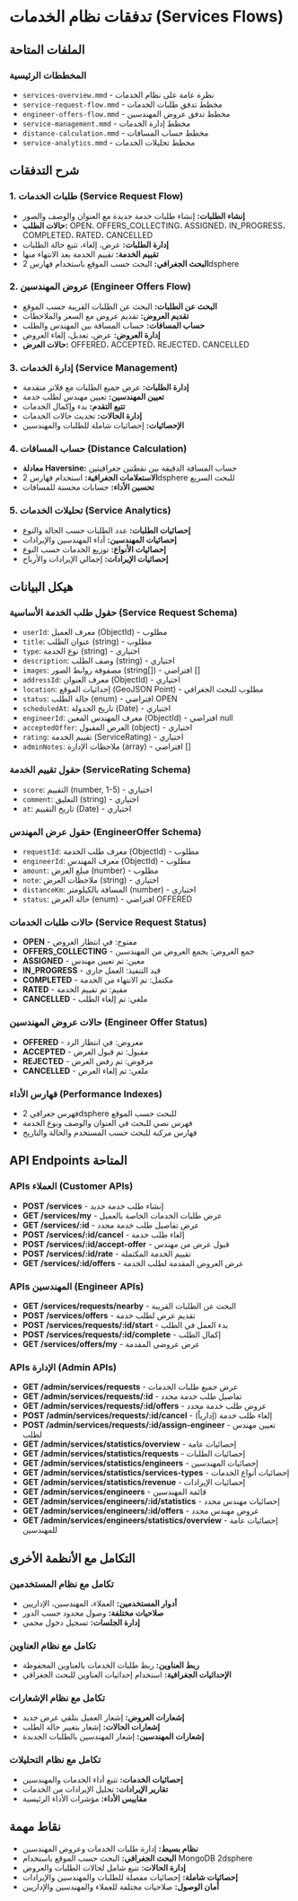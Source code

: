 # تدفقات نظام الخدمات (Services Flows)

## الملفات المتاحة

### المخططات الرئيسية
- `services-overview.mmd` - نظرة عامة على نظام الخدمات
- `service-request-flow.mmd` - مخطط تدفق طلبات الخدمات
- `engineer-offers-flow.mmd` - مخطط تدفق عروض المهندسين
- `service-management.mmd` - مخطط إدارة الخدمات
- `distance-calculation.mmd` - مخطط حساب المسافات
- `service-analytics.mmd` - مخطط تحليلات الخدمات

## شرح التدفقات

### 1. طلبات الخدمات (Service Request Flow)
- **إنشاء الطلبات:** إنشاء طلبات خدمة جديدة مع العنوان والوصف والصور
- **حالات الطلب:** OPEN، OFFERS_COLLECTING، ASSIGNED، IN_PROGRESS، COMPLETED، RATED، CANCELLED
- **إدارة الطلبات:** عرض، إلغاء، تتبع حالة الطلبات
- **تقييم الخدمة:** تقييم الخدمة بعد الانتهاء منها
- **البحث الجغرافي:** البحث حسب الموقع باستخدام فهارس 2dsphere

### 2. عروض المهندسين (Engineer Offers Flow)
- **البحث عن الطلبات:** البحث عن الطلبات القريبة حسب الموقع
- **تقديم العروض:** تقديم عروض مع السعر والملاحظات
- **حساب المسافات:** حساب المسافة بين المهندس والطلب
- **إدارة العروض:** عرض، تعديل، إلغاء العروض
- **حالات العرض:** OFFERED، ACCEPTED، REJECTED، CANCELLED

### 3. إدارة الخدمات (Service Management)
- **إدارة الطلبات:** عرض جميع الطلبات مع فلاتر متقدمة
- **تعيين المهندسين:** تعيين مهندس لطلب خدمة
- **تتبع التقدم:** بدء وإكمال الخدمات
- **إدارة الحالات:** تحديث حالات الخدمات
- **الإحصائيات:** إحصائيات شاملة للطلبات والمهندسين

### 4. حساب المسافات (Distance Calculation)
- **معادلة Haversine:** حساب المسافة الدقيقة بين نقطتين جغرافيتين
- **الاستعلامات الجغرافية:** استخدام فهارس 2dsphere للبحث السريع
- **تحسين الأداء:** حسابات محسنة للمسافات

### 5. تحليلات الخدمات (Service Analytics)
- **إحصائيات الطلبات:** عدد الطلبات حسب الحالة والنوع
- **إحصائيات المهندسين:** أداء المهندسين والإيرادات
- **إحصائيات الأنواع:** توزيع الخدمات حسب النوع
- **إحصائيات الإيرادات:** إجمالي الإيرادات والأرباح

## هيكل البيانات

### حقول طلب الخدمة الأساسية (Service Request Schema)
- `userId`: معرف العميل (ObjectId) - مطلوب
- `title`: عنوان الطلب (string) - مطلوب
- `type`: نوع الخدمة (string) - اختياري
- `description`: وصف الطلب (string) - اختياري
- `images`: مصفوفة روابط الصور (string[]) - افتراضي []
- `addressId`: معرف العنوان (ObjectId) - اختياري
- `location`: إحداثيات الموقع (GeoJSON Point) - مطلوب للبحث الجغرافي
- `status`: حالة الطلب (enum) - افتراضي OPEN
- `scheduledAt`: تاريخ الجدولة (Date) - اختياري
- `engineerId`: معرف المهندس المعين (ObjectId) - افتراضي null
- `acceptedOffer`: العرض المقبول (object) - اختياري
- `rating`: تقييم الخدمة (ServiceRating) - اختياري
- `adminNotes`: ملاحظات الإدارة (array) - افتراضي []

### حقول تقييم الخدمة (ServiceRating Schema)
- `score`: التقييم (number, 1-5) - اختياري
- `comment`: التعليق (string) - اختياري
- `at`: تاريخ التقييم (Date) - اختياري

### حقول عرض المهندس (EngineerOffer Schema)
- `requestId`: معرف طلب الخدمة (ObjectId) - مطلوب
- `engineerId`: معرف المهندس (ObjectId) - مطلوب
- `amount`: مبلغ العرض (number) - مطلوب
- `note`: ملاحظات العرض (string) - اختياري
- `distanceKm`: المسافة بالكيلومتر (number) - اختياري
- `status`: حالة العرض (enum) - افتراضي OFFERED

### حالات طلبات الخدمات (Service Request Status)
- **OPEN** - مفتوح: في انتظار العروض
- **OFFERS_COLLECTING** - جمع العروض: يجمع العروض من المهندسين
- **ASSIGNED** - معين: تم تعيين مهندس
- **IN_PROGRESS** - قيد التنفيذ: العمل جاري
- **COMPLETED** - مكتمل: تم الانتهاء من الخدمة
- **RATED** - مقيم: تم تقييم الخدمة
- **CANCELLED** - ملغي: تم إلغاء الطلب

### حالات عروض المهندسين (Engineer Offer Status)
- **OFFERED** - معروض: في انتظار الرد
- **ACCEPTED** - مقبول: تم قبول العرض
- **REJECTED** - مرفوض: تم رفض العرض
- **CANCELLED** - ملغي: تم إلغاء العرض

### فهارس الأداء (Performance Indexes)
- فهرس جغرافي 2dsphere للبحث حسب الموقع
- فهرس نصي للبحث في العنوان والوصف ونوع الخدمة
- فهارس مركبة للبحث حسب المستخدم والحالة والتاريخ

## API Endpoints المتاحة

### APIs العملاء (Customer APIs)
- **POST /services** - إنشاء طلب خدمة جديد
- **GET /services/my** - عرض طلبات الخدمات الخاصة بالعميل
- **GET /services/:id** - عرض تفاصيل طلب خدمة محدد
- **POST /services/:id/cancel** - إلغاء طلب خدمة
- **POST /services/:id/accept-offer** - قبول عرض من مهندس
- **POST /services/:id/rate** - تقييم الخدمة المكتملة
- **GET /services/:id/offers** - عرض العروض المقدمة لطلب الخدمة

### APIs المهندسين (Engineer APIs)
- **GET /services/requests/nearby** - البحث عن الطلبات القريبة
- **POST /services/offers** - تقديم عرض لطلب خدمة
- **POST /services/requests/:id/start** - بدء العمل في الطلب
- **POST /services/requests/:id/complete** - إكمال الطلب
- **GET /services/offers/my** - عرض عروضي المقدمة

### APIs الإدارة (Admin APIs)
- **GET /admin/services/requests** - عرض جميع طلبات الخدمات
- **GET /admin/services/requests/:id** - تفاصيل طلب خدمة محدد
- **GET /admin/services/requests/:id/offers** - عروض طلب خدمة محدد
- **POST /admin/services/requests/:id/cancel** - إلغاء طلب خدمة (إدارياً)
- **POST /admin/services/requests/:id/assign-engineer** - تعيين مهندس لطلب
- **GET /admin/services/statistics/overview** - إحصائيات عامة
- **GET /admin/services/statistics/requests** - إحصائيات الطلبات
- **GET /admin/services/statistics/engineers** - إحصائيات المهندسين
- **GET /admin/services/statistics/services-types** - إحصائيات أنواع الخدمات
- **GET /admin/services/statistics/revenue** - إحصائيات الإيرادات
- **GET /admin/services/engineers** - قائمة المهندسين
- **GET /admin/services/engineers/:id/statistics** - إحصائيات مهندس محدد
- **GET /admin/services/engineers/:id/offers** - عروض مهندس محدد
- **GET /admin/services/engineers/statistics/overview** - إحصائيات عامة للمهندسين

## التكامل مع الأنظمة الأخرى

### تكامل مع نظام المستخدمين
- **أدوار المستخدمين:** العملاء، المهندسين، الإداريين
- **صلاحيات مختلفة:** وصول محدود حسب الدور
- **إدارة الجلسات:** تسجيل دخول محمي

### تكامل مع نظام العناوين
- **ربط العناوين:** ربط طلبات الخدمات بالعناوين المحفوظة
- **الإحداثيات الجغرافية:** استخدام إحداثيات العناوين للبحث الجغرافي

### تكامل مع نظام الإشعارات
- **إشعارات العروض:** إشعار العميل بتلقي عرض جديد
- **إشعارات الحالات:** إشعار بتغيير حالة الطلب
- **إشعارات المهندسين:** إشعار المهندسين بالطلبات الجديدة

### تكامل مع نظام التحليلات
- **إحصائيات الخدمات:** تتبع أداء الخدمات والمهندسين
- **تقارير الإيرادات:** تحليل الإيرادات من الخدمات
- **مقاييس الأداء:** مؤشرات الأداء الرئيسية

## نقاط مهمة
- **نظام بسيط:** إدارة طلبات الخدمات وعروض المهندسين
- **البحث الجغرافي:** البحث حسب الموقع باستخدام MongoDB 2dsphere
- **إدارة الحالات:** تتبع شامل لحالات الطلبات والعروض
- **إحصائيات شاملة:** إحصائيات مفصلة للطلبات والمهندسين والإيرادات
- **أمان الوصول:** صلاحيات مختلفة للعملاء والمهندسين والإداريين
